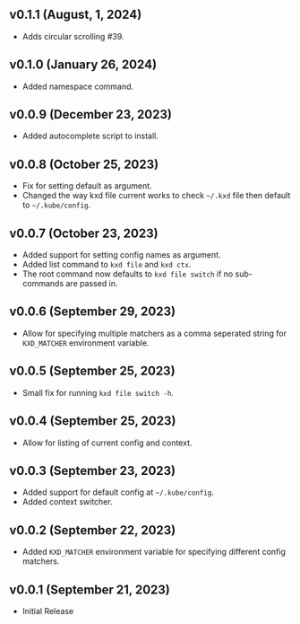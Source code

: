 ## v0.1.1 (August, 1, 2024)
* Adds circular scrolling #39.

## v0.1.0 (January 26, 2024)
* Added namespace command.

## v0.0.9 (December 23, 2023)
* Added autocomplete script to install.

## v0.0.8 (October 25, 2023)
* Fix for setting default as argument.
* Changed the way kxd file current works to check `~/.kxd` file then default to `~/.kube/config`.

## v0.0.7 (October 23, 2023)
* Added support for setting config names as argument.
* Added list command to `kxd file` and `kxd ctx`.
* The root command now defaults to `kxd file switch` if no sub-commands are passed in.

## v0.0.6 (September 29, 2023)
* Allow for specifying multiple matchers as a comma seperated string for `KXD_MATCHER` environment variable.

## v0.0.5 (September 25, 2023)
* Small fix for running `kxd file switch -h`.

## v0.0.4 (September 25, 2023)
* Allow for listing of current config and context.

## v0.0.3 (September 23, 2023)
* Added support for default config at `~/.kube/config`.
* Added context switcher.

## v0.0.2 (September 22, 2023)
* Added `KXD_MATCHER` environment variable for specifying different config matchers.

## v0.0.1 (September 21, 2023)
* Initial Release
